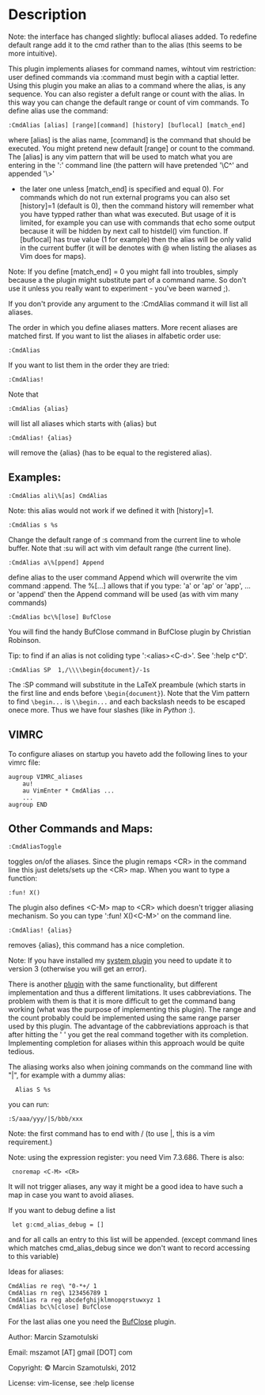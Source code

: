Description
===========

Note: the interface has changed slightly: buflocal aliases added. To redefine
default range add it to the cmd rather than to the alias (this seems to be
more intuitive).


This plugin implements aliases for command names, wihtout vim restriction:
user defined commands via :command must begin with a captial letter. Using
this plugin you make an alias to a command where the alias, is any sequence.
You can also register a defult range or count with the alias. In this way
you can change the default range or count of vim commands.
To define alias use the command: 
```viml
:CmdAlias [alias] [range][command] [history] [buflocal] [match_end] 
```
where [alias] is the alias name, [command] is the command that should be
executed. You might pretend new default [range] or count to the command. The
[alias] is any vim pattern that will be used to match what you are entering in
the ':' command line (the pattern will have pretended '\C^' and appended '\\>'
- the later one unless [match_end] is specified and equal 0). For commands
which do not run external programs you can also set [history]=1 (default is
0), then the command history will remember what you have typped rather than
what was executed. But usage of it is limited, for example you can use with
commands that echo some output because it will be hidden by next call to
histdel() vim function. If [buflocal] has true value (1 for example) then the
alias will be only valid in the current buffer (it will be denotes with @ when
listing the aliases as Vim does for maps).


Note: If you define [match_end] = 0 you might fall into troubles, simply
because a the plugin might substitute part of a command name. So don't use
it unless you really want to experiment - you've been warned ;).


If you don't provide any argument to the :CmdAlias command it will list all
aliases.


The order in which you define aliases matters. More recent aliases are matched
first. If you want to list the aliases in alfabetic order use:
```viml
:CmdAlias
```
If you want to list them in the order they are tried:
```viml
:CmdAlias!
```
Note that
```viml
:CmdAlias {alias}
```
will list all aliases which starts with {alias} but
```viml
:CmdAlias! {alias}
```
will remove the {alias} (has to be equal to the registered alias).


Examples: 
---------
```viml
:CmdAlias ali\%[as] CmdAlias
```
Note: this alias would not work if we defined it with [history]=1.
```viml
:CmdAlias s %s
```
Change the default range of :s command from the current line to whole
buffer. Note that :su will act with vim default range (the current line).
```viml
:CmdAlias a\%[ppend] Append 
```
define alias to the user command Append which will overwrite the vim command
:append. The  \%[...] allows that if you type: 'a' or 'ap' or 'app', ...
or 'append' then the Append command will be used (as with vim many commands)
```viml
:CmdAlias bc\%[lose] BufClose
``` 
You will find the handy BufClose command in BufClose plugin by Christian
Robinson.

Tip: to find if an alias is not coliding type ':\<alias\>\<C-d\>'.
See ':help c^D'.

```viml
:CmdAlias SP  1,/\\\\begin{document}/-1s
```
The :SP command will substitute in the LaTeX preambule (which starts in the
first line and ends before `\begin{document}`). Note that the Vim pattern to
find `\begin...` is `\\begin...` and each backslash needs to be escaped onece
more. Thus we have four slashes (like in *Python* :).


VIMRC
-----

To configure aliases on startup you haveto add the following lines to your
vimrc file:
```viml
augroup VIMRC_aliases
    au!
    au VimEnter * CmdAlias ...
    ...
augroup END
```

Other Commands and Maps:
------------------------

```viml
:CmdAliasToggle 
```
toggles on/of the aliases. Since the plugin remaps \<CR\> in the command line
this just delets/sets up the \<CR\> map.  When you want to type a function:
```viml
:fun! X()
```
The plugin also defines \<C-M\> map to \<CR\> which doesn't trigger
aliasing mechanism. So you can type ':fun! X()\<C-M\>' on the command line.
```viml
:CmdAlias! {alias} 
```
removes {alias}, this command has a nice completion.

Note: If you have installed my [system plugin](http://www.vim.org/scripts/script.php?script_id=4224)
you need to update it to version 3 (otherwise you will get an error).

There is another [plugin](http://www.vim.org/scripts/script.php?script_id=746)
with the same functionality, but different implementation and thus a different
limitations.  It uses cabbreviations.  The problem with them is that it is
more difficult to get the command bang working (what was the purpose of
implementing this plugin). The range and the count probably could be
implemented using the same range parser used by this plugin. The advantage of
the cabbreviations approach is that after hitting the ' ' you get the real
command together with its completion.  Implementing completion for aliases
within this approach would be quite tedious.

The aliasing works also when joining commands on the command line with "|",
for example with a dummy alias:
```viml
  Alias S %s
```  
you can run:
```viml
:S/aaa/yyy/|S/bbb/xxx
```
Note: the first command has to end with / (to use |, this is a vim
requirement.)

Note: using the expression register: you need Vim 7.3.686. There is also:
```viml
 cnoremap <C-M> <CR>
```
It will not trigger aliases, any way it might be a good idea to have such
a map in case you want to avoid aliases.

If you want to debug define a list
```viml
 let g:cmd_alias_debug = []
``` 
and for all calls an entry to this list will be appended.
(except command lines which matches cmd_alias_debug since we don't want to
record accessing to this variable)


Ideas for aliases:
```viml
CmdAlias re reg\ "0-*+/ 1
CmdAlias rn reg\ 123456789 1
CmdAlias ra reg abcdefghijklmnopqrstuwxyz 1
CmdAlias bc\%[close] BufClose
```
For the last alias one you need the
[BufClose](http://www.vim.org/scripts/script.php?script_id=559) plugin.


Author: Marcin Szamotulski

Email: mszamot [AT] gmail [DOT] com

Copyright: © Marcin Szamotulski, 2012

License: vim-license, see :help license

